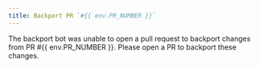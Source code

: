 ```yaml
---
title: Backport PR `#{{ env.PR_NUMBER }}`
---
```

The backport bot was unable to open a pull request to backport changes from PR #{{ env.PR_NUMBER }}. Please open a PR to backport these changes.
